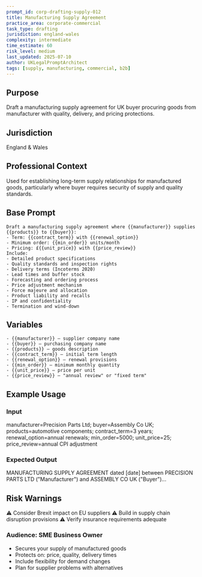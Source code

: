 ```yaml
---
prompt_id: corp-drafting-supply-012
title: Manufacturing Supply Agreement
practice_area: corporate-commercial
task_type: drafting
jurisdiction: england-wales
complexity: intermediate
time_estimate: 60
risk_level: medium
last_updated: 2025-07-10
author: UKLegalPromptArchitect
tags: [supply, manufacturing, commercial, b2b]
---
```


## Purpose
Draft a manufacturing supply agreement for UK buyer procuring goods from manufacturer with quality, delivery, and pricing protections.

## Jurisdiction
England & Wales

## Professional Context
Used for establishing long-term supply relationships for manufactured goods, particularly where buyer requires security of supply and quality standards.

## Base Prompt
```text
Draft a manufacturing supply agreement where {{manufacturer}} supplies {{products}} to {{buyer}}:
- Term: {{contract_term}} with {{renewal_option}}
- Minimum order: {{min_order}} units/month
- Pricing: £{{unit_price}} with {{price_review}}
Include:
- Detailed product specifications
- Quality standards and inspection rights
- Delivery terms (Incoterms 2020)
- Lead times and buffer stock
- Forecasting and ordering process
- Price adjustment mechanism
- Force majeure and allocation
- Product liability and recalls
- IP and confidentiality
- Termination and wind-down
```

## Variables
```text
- {{manufacturer}} – supplier company name
- {{buyer}} – purchasing company name
- {{products}} – goods description
- {{contract_term}} – initial term length
- {{renewal_option}} – renewal provisions
- {{min_order}} – minimum monthly quantity
- {{unit_price}} – price per unit
- {{price_review}} – "annual review" or "fixed term"
```

## Example Usage
### Input
manufacturer=Precision Parts Ltd; buyer=Assembly Co UK; products=automotive components; contract_term=3 years; renewal_option=annual renewals; min_order=5000; unit_price=25; price_review=annual CPI adjustment

### Expected Output
MANUFACTURING SUPPLY AGREEMENT dated [date] between PRECISION PARTS LTD ("Manufacturer") and ASSEMBLY CO UK ("Buyer")...

## Risk Warnings
⚠️ Consider Brexit impact on EU suppliers
⚠️ Build in supply chain disruption provisions
⚠️ Verify insurance requirements adequate

### Audience: SME Business Owner
- Secures your supply of manufactured goods
- Protects on: price, quality, delivery times
- Include flexibility for demand changes
- Plan for supplier problems with alternatives
